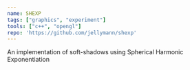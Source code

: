 ```yaml
---
name: SHEXP
tags: ["graphics", "experiment"]
tools: ["c++", "opengl"]
repo: 'https://github.com/jellymann/shexp'
---
```

An implementation of soft-shadows using Spherical Harmonic Exponentiation
